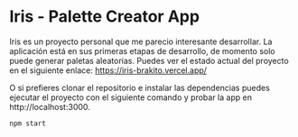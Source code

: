 # Iris - Palette Creator App

Iris es un proyecto personal que me parecio interesante desarrollar. La aplicación está en sus primeras etapas de desarrollo, de momento solo puede generar paletas aleatorias.
Puedes ver el estado actual del proyecto en el siguiente enlace: https://iris-brakito.vercel.app/

O si prefieres clonar el repositorio e instalar las dependencias puedes ejecutar el proyecto con el siguiente comando y probar la app en http://localhost:3000.
```bash
npm start
```

